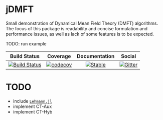 # jDMFT

Small demonstration of Dynamical Mean Field Theory (DMFT) algorithms.
The focus of this package is readability and concise formulation and performance issues, as well as lack of some features is to be expected.

TODO: run example


|     Build Status    |      Coverage      |  Documentation |      Social    |
| ------------------- |:------------------:| :-------------:| :-------------:|
| [![Build Status](https://github.com/Atomtomate/LadderDGA.jl/workflows/CI/badge.svg)](https://github.com/Atomtomate/LadderDGA.jl/actions) |   [![codecov](https://codecov.io/gh/Atomtomate/LadderDGA.jl/branch/master/graph/badge.svg?token=msJVfWnlJI)](https://codecov.io/gh/Atomtomate/LadderDGA.jl) | [![Stable](https://img.shields.io/badge/docs-stable-blue.svg)](https://atomtomate.github.io/LadderDGA.jl/stable/) |[![Gitter](https://badges.gitter.im/JuliansBastelecke/LadderDGA.svg)](https://gitter.im/JuliansBastelecke/LadderDGA?utm_source=badge&utm_medium=badge&utm_campaign=pr-badge) |

# TODO

- include [`Lehmann.jl`](https://github.com/numericaleft/Lehmann.jl)
- implement CT-Aux
- implement CT-Hyb
